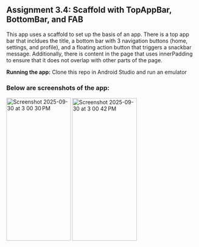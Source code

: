 ## Assignment 3.4: Scaffold with TopAppBar, BottomBar, and FAB

This app uses a scaffold to set up the basis of an app. There is a top app bar that incldues the title, a bottom bar with 3 navigation buttons (home, settings, and profile), and a floating action button that triggers a snackbar message. Additionally, there is content in the page that uses innerPadding to ensure that it does not overlap with other parts of the page. 

**Running the app:** Clone this repo in Android Studio and run an emulator 

### Below are screenshots of the app:
<img width="169" height="375" alt="Screenshot 2025-09-30 at 3 00 30 PM" src="https://github.com/user-attachments/assets/e0f1ca69-789f-4704-805b-655e75add82f" />
<img width="170" height="374" alt="Screenshot 2025-09-30 at 3 00 42 PM" src="https://github.com/user-attachments/assets/c33d77de-b4b3-4e4f-9f5b-fede6a98c111" />

